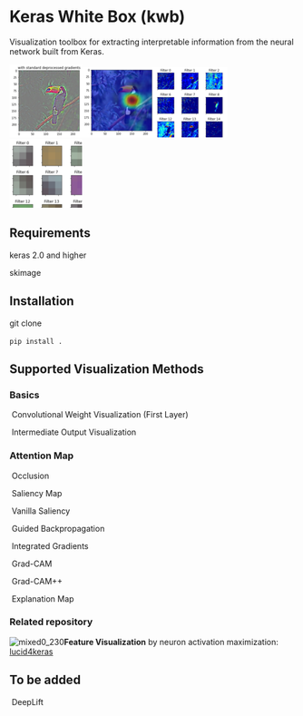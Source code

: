 # Keras White Box (kwb)

Visualization toolbox for extracting interpretable information from the neural network built from Keras.

![Unknown-5](assets/Unknown-5.png)![Unknown-3](assets/Unknown-3.png)![Unknown-2](assets/Unknown-2.png)![Unknown-1](assets/Unknown-1.png)



## Requirements

keras 2.0 and higher

skimage

 ## Installation

git clone

`pip install .`



## Supported Visualization Methods

### Basics

​	Convolutional Weight Visualization (First Layer)

​	Intermediate Output Visualization

### Attention Map

​	Occlusion

​	Saliency Map

​		Vanilla Saliency

​		Guided Backpropagation

​		Integrated Gradients

​	Grad-CAM

​	Grad-CAM++

​	Explanation Map



### Related repository

![mixed0_230](resources/mixed0_230.jpg)**Feature Visualization** by neuron activation maximization: [lucid4keras](https://github.com/totti0223/lucid4keras)



## To be added

​	DeepLift

​	



